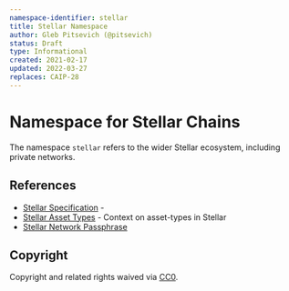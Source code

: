 ```yaml
---
namespace-identifier: stellar
title: Stellar Namespace 
author: Gleb Pitsevich (@pitsevich)
status: Draft
type: Informational
created: 2021-02-17
updated: 2022-03-27
replaces: CAIP-28
---
```


# Namespace for Stellar Chains

The namespace `stellar` refers to the wider Stellar ecosystem, including private
networks.

## References

- [Stellar Specification](https://developers.stellar.org/docs) - 
- [Stellar Asset Types](https://developers.stellar.org/docs/issuing-assets/) -
  Context on asset-types in Stellar
- [Stellar Network Passphrase](https://developers.stellar.org/docs/glossary/network-passphrase/) 

[Stellar Specification]: https://developers.stellar.org/docs 
[Stellar Asset Types]: https://developers.stellar.org/docs/issuing-assets/
[Stellar Network Passphrase]: https://developers.stellar.org/docs/glossary/network-passphrase/

[CAIP-2]: https://github.com/ChainAgnostic/CAIPs/blob/master/CAIPs/caip-2.md
[CAIP-10]: https://github.com/ChainAgnostic/CAIPs/blob/master/CAIPs/caip-10.md

## Copyright

Copyright and related rights waived via [CC0](https://creativecommons.org/publicdomain/zero/1.0/).